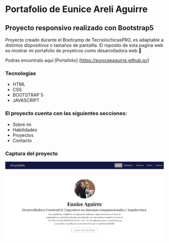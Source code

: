 # Portafolio de Eunice Areli Aguirre 

## Proyecto responsivo realizado con Bootstrap5 

Proyecto creado durante el Bootcamp de TecnolochicasPRO, es adaptable a distintos dispositivos o tamaños de pantallla.
El roposito de esta pagina web es mostrar mi portafolio de proyetcos como desarrolladora web.💜 

Podras encontralo aqui [Portafolio] (https://euniceeaguirre.github.io/)

### Tecnologías

* HTML 
* CSS
* BOOTSTRAP 5
* JAVASCRIPT

### El proyecto cuenta con las siguientes secciones:

* Sobre mi
* Habilidades
* Proyectos
* Contacto

### Captura del proyecto
![Captura del proyecto](/assets/portafolio%20final.png)
